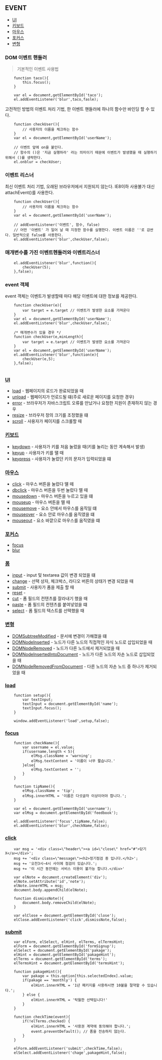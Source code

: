 ## EVENT

- [UI](#UI)
- [키보드](#키보드)
- [마우스](#마우스)
- [포커스](#포커스)
- [변형](#변형)

### DOM 이벤트 핸들러

> 기본적인 이벤트 사용법
```
	function taco(){
		this.focus();
	}

	var el = document,getElementById('taco');
	el.addEventListener('blur',taco,fasle);

```

고전적인 방법의 이벤트 처리 기법, 한 이벤트 핸들러에 하나의 함수만 바인딩 할 수 있다.
```
	function checkUser(){
		// 사용자의 이름을 체크하는 함수
	}
	var el = document,getElementById('userName');
	
	// 이벤트 앞에 on을 붙인다. 
	// 함수의 ()은 '지금 실행하라' 라는 의미이기 때문에 이벤트가 발생했을 때 실행하기 위해서 ()를 생략한다.
	el.onblur = checkUser;							
```
### 이벤트 리스너
최신 이벤트 처리 기법, 오래된 브라우저에서 지원되지 않는다. IE8이하 사용불가 대신  attachEvent()를 사용한다. 

```
	function checkUser(){
		// 사용자의 이름을 체크하는 함수
	}
	var el = document,getElementById('userName');
	
	// addEventListener('이벤트', 함수, false)
	// 어떤 '이벤트' 가 일어 날 때 지정한 함수를 실행한다. 이벤트 이름은 ''로 감싼다. 일반적으로 false를 사용한다.
	el.addEventListener('blur',checkUser,false);
```

### 매개변수를 가진 이벤트헨들러와 이벤트리스너
```
	el.addEventListener('blur',function(){
		checkUser(5);
	},false);
```

### event 객체
event 객체는 이벤트가 발생할때 마다 해당 이벤트에 대한 정보를 제공한다.
```
	function checkUser(e){
		var target = e.target // 이벤트가 발생한 요소를 가져온다
	}
	var el = document,getElementById('userName');
	el.addEventListener('blur',checkUser,false);
	
	/* 매개변수가 있을 경우 */
	function checkUser(e,minLength){
		var target = e.target // 이벤트가 발생한 요소를 가져온다
	}
	var el = document,getElementById('userName');
	el.addEventListener('blur',function(e){
		checkUser(e,5);
	},false);


```

### [UI](#)
- [load](#load) - 웹페이지의 로드가 완료되었을 때
- [unload](#) - 웹페이지가 언로드될 떄(주로 새로운  페이지를 요청한 경우)
- [error](#) - 브라우저가 자바스크립트 오류를 만났거나 요청한 지원이 존재하지 않는 경우	
- [resize](#) - 브라우저 창의 크기를 조정했을 떄 
- [scroll](#) - 사용자가 페이지를 스크롤할 때

### [키보드](#)
- [keydown](#) - 사용자가 키를 처음 눌렀을 때(키를 눌리는 동안 계속해서 발생)
- [keyup](#) - 사용자가 키를 땔 때 
- [keypress](#) - 사용자가 눌렀던 키의 문자가 입력되었을 떄

### [마우스](#)
- [click](#click) - 마우스 버튼을 눌렀다 뗼 떼
- [dbclick](#) - 마우스 버튼을 두번 눌렀다 뗄 때
- [mousedown](#) - 마우스 버튼을 누르고 있을 떄
- [mouseup](#) - 마우스 버튼을 뗄 때
- [mousemove](#) - 요소 안에서 마우스를 움직일 떄
- [mouseover](#) - 요소 안로 마우스를 움직였을 떄
- [mouseout](#) - 요소 바깥으로 마우스를 움직였을 떄

### [포커스](#)
- [focus](#focus)
- [blur](#)

### [폼](#)
- [input](#) - input 및 textarea 값이 변경 되었을 떄
- [change](#) - 선택 상자, 체크박스, 라디오 버튼의 상태가 변경 되었을 때
- [submit](#) - 사용자가 폼을 제출 할 때
- [reset](#) - 
- [cut](#) - 폼 필드의 컨텐츠를 잘라내기 했을 때
- [paste](#) - 폼 필드의 컨텐츠를 붙여넣었을 떄
- [select](#) - 폼 필드의 텍스트를 선택했을 때

### [변형](#)
- [DOMSubtreeModified](#) - 문서에 변경이 가해졌을 떄
- [DOMNodeInserted](#) - 노드가 다른 노드의 직접적인 자식 노드로 삽입되었을 때
- [DOMNodeRemoved](#) - 노드가 다른 노드에서 제거되었을 때
- [DOMNodeInsertedIntoDocument](#) - 노드가 다른 노드의 자손 노드로 삽입되었을 때
- [DOMNodeRemovedFromDocument](#) - 다른 노드의 자손 노드 중 하나가 제거되었을 때


### [load](#)
```
	function setup(){
		var textInput;
		textInput = document.getElementById('name');
		textInput.focus();
	}

	window.addEventListener('load',setup,false);
```
### [focus](#)
```
	function checkName(){
		var username = el.value;
		if(username.length < 5){
			elMsg.className = 'warning';
			elMsg.textContent = '이름이 너무 짧습니다.'
		}else{
			elMsg.textContent = '';
		}
	}

	function tipName(){
		elMsg.className = 'tip';
		elMsg.innerHTML = '이름은 다섯글자 이상이어야 합니다.';
	}

	var el = document.getElementById('username');
	var elMsg = document.getElementById('feedbook');

	el.addEventListener('focus',tipName,false);
	el.addEventListener('blur',checkName,false);
```

### [click](#)
```
	var msg = '<div class=\"header\"><a id=\"close\" href="#">닫기 X</a></div>';
	msg += '<div class=\"message\"><h2>정기점검 중 입니다.</h2>';
	msg += '오전3시~4시 사이에 점검이 있습니다.';
	msg += '이 시간 동안에는 서비스 이용이 불가능 합니다.</div>'

	var elNote = document.createElement('div');
	elNote.setAttribute('id','note');
	elNote.innerHTML = msg;
	document.body.appendChild(elNote);

	function dismissNote(){
		document.body.removeChild(elNote);
	}

	var elClose = document.getElementById('close');
	elClose.addEventListener('click',dismissNote,false);
```

### [submit](#)
```
	var elForm, elSelect, elHint, elTerms, elTermsHint;
	elForm = document.getElementById('formSignup');
	elSelect = document.getElementById('pakage');
	elHint = document.getElementById('pakageHint');
	elTerms = document.getElementById('terms');
	elTermsHint = document.getElementById('termsHint');

	function pakageHint(){
		var pakage = this.option[this.selectedIndex].value;
		if(pakage == 'monthly') {
			elHint.innerHTML = '1년 패키지를 사용하시면 10불을 절약할 수 있습니다.';
		} else {
			elHint.innerHTML = '탁월한 선택입니다!'
		}
	}

	function checkTime(event){
		if(!elTerms.checked) {
			elHint.innerHTML = '사용권 계약에 동의해야 합니다.';
			event.preventDefault();	// 폼을 전송하지 않는다.
		}
	}

	elForm.addEventListener('submit',checkTime,false);
	elSelect.addEventListener('chage',pakageHint,false);
```







